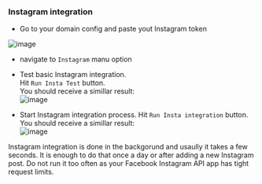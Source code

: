 ### Instagram integration 
- Go to your domain config and paste yout Instagram token

![image](https://github.com/mappedme/docs/assets/157869436/24bbf2a8-3142-4c20-b825-2d0f324421c0)

- navigate to `Instagram` manu option
- Test basic Instagram integration.  
Hit `Run Insta Test` button.  
You should receive a simillar result:  
![image](https://github.com/mappedme/docs/assets/157869436/5942c293-5fce-44a0-be96-8048e19f9f65)

- Start Instagram integration process.
Hit `Run Insta integration` button.  
You should receive a simillar result:  
![image](https://github.com/mappedme/docs/assets/157869436/acf594e9-a6ee-4af4-958c-fbfd94cf9284)

Instagram integration is done in the backgorund and usaully it takes a few seconds. It is enough to do that once a day or after adding a new Instagram post. Do not run it too often as your Facebook Instagram API app has tight request limits. 
